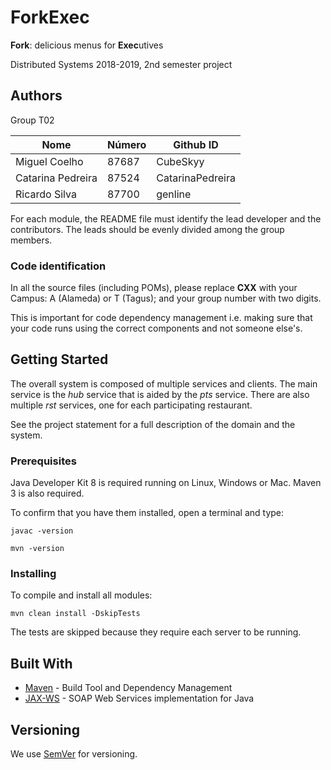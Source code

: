 # ForkExec

**Fork**: delicious menus for **Exec**utives

Distributed Systems 2018-2019, 2nd semester project

## Authors

Group T02

| Nome              | Número   | Github ID          |
| ----------------- | -------- | ------------------ | 
| Miguel Coelho     | 87687    | CubeSkyy           |
| Catarina Pedreira | 87524    | CatarinaPedreira   |
| Ricardo Silva     | 87700    | genline            |


For each module, the README file must identify the lead developer and the contributors.
The leads should be evenly divided among the group members.


### Code identification

In all the source files (including POMs), please replace __CXX__ with your Campus: A (Alameda) or T (Tagus); and your group number with two digits.

This is important for code dependency management 
i.e. making sure that your code runs using the correct components and not someone else's.


## Getting Started

The overall system is composed of multiple services and clients.
The main service is the _hub_ service that is aided by the _pts_ service. 
There are also multiple _rst_ services, one for each participating restaurant.

See the project statement for a full description of the domain and the system.



### Prerequisites

Java Developer Kit 8 is required running on Linux, Windows or Mac.
Maven 3 is also required.

To confirm that you have them installed, open a terminal and type:

```
javac -version

mvn -version
```


### Installing

To compile and install all modules:

```
mvn clean install -DskipTests
```

The tests are skipped because they require each server to be running.


## Built With

* [Maven](https://maven.apache.org/) - Build Tool and Dependency Management
* [JAX-WS](https://javaee.github.io/metro-jax-ws/) - SOAP Web Services implementation for Java



## Versioning

We use [SemVer](http://semver.org/) for versioning. 



